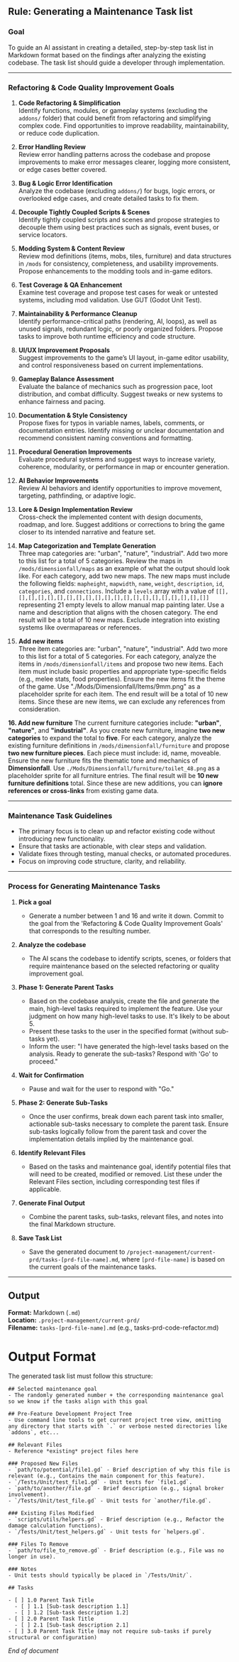 ## Rule: Generating a Maintenance Task list

### Goal  
To guide an AI assistant in creating a detailed, step-by-step task list in Markdown format based on the findings after analyzing the existing codebase. The task list should guide a developer through implementation.


---
### Refactoring & Code Quality Improvement Goals

1. **Code Refactoring & Simplification**  
   Identify functions, modules, or gameplay systems (excluding the `addons/` folder) that could benefit from refactoring and simplifying complex code. Find opportunities to improve readability, maintainability, or reduce code duplication.

2. **Error Handling Review**  
   Review error handling patterns across the codebase and propose improvements to make error messages clearer, logging more consistent, or edge cases better covered.

3. **Bug & Logic Error Identification**  
   Analyze the codebase (excluding `addons/`) for bugs, logic errors, or overlooked edge cases, and create detailed tasks to fix them.

4. **Decouple Tightly Coupled Scripts & Scenes**  
   Identify tightly coupled scripts and scenes and propose strategies to decouple them using best practices such as signals, event buses, or service locators.

5. **Modding System & Content Review**  
   Review mod definitions (items, mobs, tiles, furniture) and data structures in `/mods` for consistency, completeness, and usability improvements. Propose enhancements to the modding tools and in-game editors.

6. **Test Coverage & QA Enhancement**  
   Examine test coverage and propose test cases for weak or untested systems, including mod validation. Use GUT (Godot Unit Test).

7. **Maintainability & Performance Cleanup**  
   Identify performance-critical paths (rendering, AI, loops), as well as unused signals, redundant logic, or poorly organized folders. Propose tasks to improve both runtime efficiency and code structure.

8. **UI/UX Improvement Proposals**  
   Suggest improvements to the game’s UI layout, in-game editor usability, and control responsiveness based on current implementations.

9. **Gameplay Balance Assessment**  
   Evaluate the balance of mechanics such as progression pace, loot distribution, and combat difficulty. Suggest tweaks or new systems to enhance fairness and pacing.

10. **Documentation & Style Consistency**  
    Propose fixes for typos in variable names, labels, comments, or documentation entries. Identify missing or unclear documentation and recommend consistent naming conventions and formatting.

11. **Procedural Generation Improvements**  
    Evaluate procedural systems and suggest ways to increase variety, coherence, modularity, or performance in map or encounter generation.

12. **AI Behavior Improvements**  
    Review AI behaviors and identify opportunities to improve movement, targeting, pathfinding, or adaptive logic.

13. **Lore & Design Implementation Review**  
    Cross-check the implemented content with design documents, roadmap, and lore. Suggest additions or corrections to bring the game closer to its intended narrative and feature set.

14. **Map Categorization and Template Generation**  
    Three map categories are: "urban", "nature", "industrial". Add two more to this list for a total of 5 categories. Review the maps in `/mods/dimensionfall/maps` as an example of what the output should look like. For each category, add two new maps. The new maps must include the following fields: `mapheight`, `mapwidth`, `name`, `weight`, `description`, `id`, `categories`, and `connections`. Include a `levels` array with a value of `[[],[],[],[],[],[],[],[],[],[],[],[],[],[],[],[],[],[],[],[],[]]` representing 21 empty levels to allow manual map painting later. Use a name and description that aligns with the chosen category. The end result will be a total of 10 new maps. Exclude integration into existing systems like overmapareas or references.

15. **Add new items**  
    Three item categories are: "urban", "nature", "industrial". Add two more to this list for a total of 5 categories. For each category, analyze the items in `/mods/dimensionfall/items` and propose two new items. Each item must include basic properties and appropriate type-specific fields (e.g., melee stats, food properties). Ensure the new items fit the theme of the game. Use "./Mods/Dimensionfall/Items/9mm.png" as a placeholder sprite for each item. The end result will be a total of 10 new items. Since these are new items, we can exclude any references from consideration.

**16. Add new furniture**
The current furniture categories include: **"urban"**, **"nature"**, and **"industrial"**. As you create new furniture, imagine **two new categories** to expand the total to **five**. For each category, analyze the existing furniture definitions in `/mods/dimensionfall/furniture` and propose **two new furniture pieces**. Each piece must include: id, name, moveable. Ensure the new furniture fits the thematic tone and mechanics of **Dimensionfall**. Use `./Mods/Dimensionfall/furniture/toilet_48.png` as a placeholder sprite for all furniture entries. The final result will be **10 new furniture definitions** total. Since these are new additions, you can **ignore references or cross-links** from existing game data.


---

### Maintenance Task Guidelines

- The primary focus is to clean up and refactor existing code without introducing new functionality.
- Ensure that tasks are actionable, with clear steps and validation.
- Validate fixes through testing, manual checks, or automated procedures.
- Focus on improving code structure, clarity, and reliability.


---

### Process for Generating Maintenance Tasks  

1. **Pick a goal**  
   - Generate a number between 1 and 16 and write it down. Commit to the goal from the 'Refactoring & Code Quality Improvement Goals' that corresponds to the resulting number.

2. **Analyze the codebase**  
   - The AI scans the codebase to identify scripts, scenes, or folders that require maintenance based on the selected refactoring or quality improvement goal.

3. **Phase 1: Generate Parent Tasks**  
   - Based on the codebase analysis, create the file and generate the main, high-level tasks required to implement the feature. Use your judgment on how many high-level tasks to use. It's likely to be about 5. 
   - Present these tasks to the user in the specified format (without sub-tasks yet).  
   - Inform the user: "I have generated the high-level tasks based on the analysis. Ready to generate the sub-tasks? Respond with 'Go' to proceed."

4. **Wait for Confirmation**  
   - Pause and wait for the user to respond with "Go."

5. **Phase 2: Generate Sub-Tasks**  
   - Once the user confirms, break down each parent task into smaller, actionable sub-tasks necessary to complete the parent task. Ensure sub-tasks logically follow from the parent task and cover the implementation details implied by the maintenance goal.

6. **Identify Relevant Files**  
   - Based on the tasks and maintenance goal, identify potential files that will need to be created, modified or removed. List these under the Relevant Files section, including corresponding test files if applicable.

7. **Generate Final Output**  
   - Combine the parent tasks, sub-tasks, relevant files, and notes into the final Markdown structure.

8. **Save Task List**  
   - Save the generated document to `/project-management/current-prd/tasks-[prd-file-name].md`, where `[prd-file-name]` is based on the current goals of the maintenance tasks.

---

## Output  
**Format:** Markdown (`.md`)  
**Location:** `.project-management/current-prd/`  
**Filename:** `tasks-[prd-file-name].md` (e.g., tasks-prd-code-refactor.md)

# Output Format
The generated task list must follow this structure:

```
## Selected maintenance goal
- The randomly generated number + the corresponding maintenance goal so we know if the tasks align with this goal

## Pre-Feature Development Project Tree  
- Use command line tools to get current project tree view, omitting any directory that starts with `.` or verbose nested directories like `addons`, etc...

## Relevant Files  
- Reference *existing* project files here  

### Proposed New Files  
- `path/to/potential/file1.gd` - Brief description of why this file is relevant (e.g., Contains the main component for this feature).  
- `/Tests/Unit/test_file1.gd` - Unit tests for `file1.gd`.  
- `path/to/another/file.gd` - Brief description (e.g., signal broker involvement).  
- `/Tests/Unit/test_file.gd` - Unit tests for `another/file.gd`.  

### Existing Files Modified  
- `scripts/utils/helpers.gd` - Brief description (e.g., Refactor the damage calculation functions).  
- `/Tests/Unit/test_helpers.gd` - Unit tests for `helpers.gd`. 

### Files To Remove  
- `path/to/file_to_remove.gd` - Brief description (e.g., File was no longer in use).  

### Notes  
- Unit tests should typically be placed in `/Tests/Unit/`.

## Tasks

- [ ] 1.0 Parent Task Title
  - [ ] 1.1 [Sub-task description 1.1]
  - [ ] 1.2 [Sub-task description 1.2]
- [ ] 2.0 Parent Task Title
  - [ ] 2.1 [Sub-task description 2.1]
- [ ] 3.0 Parent Task Title (may not require sub-tasks if purely structural or configuration)

```

*End of document*
